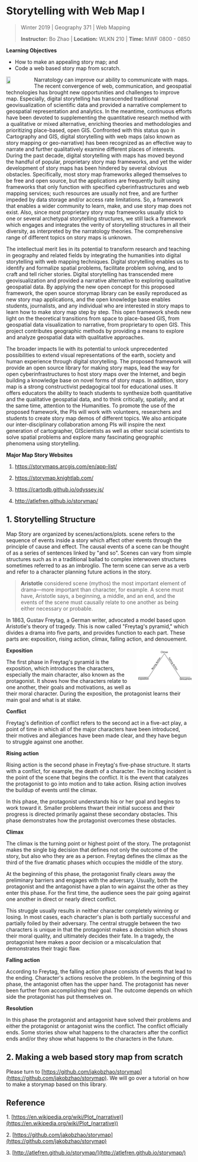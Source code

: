 # Storytelling with Web Map I

> Winter 2019 | Geography 371 | Web Mapping
>
> **Instructor:** Bo Zhao | **Location:** WLKN 210 | **Time:** MWF 0800 - 0850

**Learning Objectives**

- How to make an appealing story map; and
- Code a web based story map from scratch.

<img src="https://github.com/jakobzhao/storymap/raw/master/img/logo.png" height="15%" width="15%" align="left"/> Narratology can improve our ability to communicate with maps. The recent convergence of web, communication, and geospatial technologies has brought new opportunities and challenges to improve map. Especially, digital storytelling has transcended traditional geovisualization of scientific data and provided a narrative complement to geospatial representation and analytics. In the meantime, continuous efforts have been devoted to supplementing the quantitative research method with a qualitative or mixed alternative, enriching theories and methodologies and prioritizing place-based, open GIS. Confronted with this status quo in Cartography and GIS, digital storytelling with web maps (also known as story mapping or geo-narrative) has been recognized as an effective way to narrate and further qualitatively examine different places of interests. During the past decade, digital storytelling with maps has moved beyond the handful of popular, proprietary story map frameworks, and yet the wider development of story maps has been hindered by several obvious obstacles. Specifically, most story map frameworks alleged themselves to be free and open source, but the applications are frequently built using frameworks that only function with specified cyberinfrastructures and web mapping services; such resources are usually not free, and are further impeded by data storage and/or access rate limitations. So, a framework that enables a wider community to learn, make, and use story map does not exist. Also, since most proprietary story map frameworks usually stick to one or several archetypal storytelling structures, we still lack a framework which engages and integrates the verity of storytelling structures in all their diversity, as interpreted by the narratology theories. The comprehensive range of different topics on story maps is unknown.

The intellectual merit lies in its potential to transform research and teaching in geography and related fields by integrating the humanities into digital storytelling with web mapping techniques. Digital storytelling enables us to identify and formalize spatial problems, facilitate problem solving, and to craft and tell richer stories. Digital storytelling has transcended mere geovisualization and provided a narrative alternative to exploring qualitative geospatial data. By applying the new open concept for this proposed framework, the open source storymap library can be easily reproduced as new story map applications, and the open knowledge base enables students, journalists, and any individual who are interested in story maps to learn how to make story map step by step. This open framework sheds new light on the theoretical transitions from space to place-based GIS, from geospatial data visualization to narrative, from proprietary to open GIS. This project contributes geographic methods by providing a means to explore and analyze geospatial data with qualitative approaches.

The broader impacts lie with its potential to unlock unprecedented possibilities to extend visual representations of the earth, society and human experience through digital storytelling. The proposed framework will provide an open source library for making story maps, lead the way for open cyberinfrastructures to host story maps over the Internet, and begin building a knowledge base on novel forms of story maps. In addition, story map is a strong constructivist pedagogical tool for educational uses. It offers educators the ability to teach students to synthesize both quantitative and the qualitative geospatial data, and to think critically, spatially, and at the same time, attention to the Humanities. To promote the use of the proposed framework, the PIs will work with volunteers, researchers and students to create story map demos of different topics. We also anticipate our inter-disciplinary collaboration among PIs will inspire the next generation of cartographer, GIScientists as well as other social scientists to solve spatial problems and explore many fascinating geographic phenomena using storytelling.

**Major Map Story Websites**

1. https://storymaps.arcgis.com/en/app-list/

2. https://storymap.knightlab.com/

3. https://cartodb.github.io/odyssey.js/

4. http://atlefren.github.io/storymap/

## 1. Storytelling Structure

Map Story are organized by scenes/actions/plots. scene refers to the sequence of events inside a story which affect other events through the principle of cause and effect. The causal events of a scene can be thought of as a series of sentences linked by "and so". Scenes can vary from simple structures such as in a traditional ballad to complex interwoven structures sometimes referred to as an imbroglio. The term scene can serve as a verb and refer to a character planning future actions in the story.

> **Aristotle** considered scene (mythos) the most important element of drama—more important than character, for example. A scene must have, Aristotle says, a beginning, a middle, and an end, and the events of the scene must causally relate to one another as being either necessary or probable.

In 1863, Gustav Freytag, a German writer, advocated a model based upon Aristotle's theory of tragedy. This is now called "Freytag's pyramid," which divides a drama into five parts, and provides function to each part. These parts are: exposition, rising action, climax, falling action, and denouement.

<img src="img/Freytags_pyramid.svg.png" height="30%" width="30%" align="right"/>

**Exposition**

The first phase in Freytag's pyramid is the exposition, which introduces the characters, especially the main character, also known as the protagonist. It shows how the characters relate to one another, their goals and motivations, as well as their moral character. During the exposition, the protagonist learns their main goal and what is at stake.

**Conflict**

Freytag's definition of conflict refers to the second act in a five-act play, a point of time in which all of the major characters have been introduced, their motives and allegiances have been made clear, and they have begun to struggle against one another.

**Rising action**

Rising action is the second phase in Freytag's five-phase structure. It starts with a conflict, for example, the death of a character. The inciting incident is the point of the scene that begins the conflict. It is the event that catalyzes the protagonist to go into motion and to take action. Rising action involves the buildup of events until the climax.

In this phase, the protagonist understands his or her goal and begins to work toward it. Smaller problems thwart their initial success and their progress is directed primarily against these secondary obstacles. This phase demonstrates how the protagonist overcomes these obstacles.

**Climax**

The climax is the turning point or highest point of the story. The protagonist makes the single big decision that defines not only the outcome of the story, but also who they are as a person. Freytag defines the climax as the third of the five dramatic phases which occupies the middle of the story.

At the beginning of this phase, the protagonist finally clears away the preliminary barriers and engages with the adversary. Usually, both the protagonist and the antagonist have a plan to win against the other as they enter this phase. For the first time, the audience sees the pair going against one another in direct or nearly direct conflict.

This struggle usually results in neither character completely winning or losing. In most cases, each character's plan is both partially successful and partially foiled by their adversary. The central struggle between the two characters is unique in that the protagonist makes a decision which shows their moral quality, and ultimately decides their fate. In a tragedy, the protagonist here makes a poor decision or a miscalculation that demonstrates their tragic flaw.

**Falling action**

According to Freytag, the falling action phase consists of events that lead to the ending. Character's actions resolve the problem. In the beginning of this phase, the antagonist often has the upper hand. The protagonist has never been further from accomplishing their goal. The outcome depends on which side the protagonist has put themselves on.

**Resolution**

In this phase the protagonist and antagonist have solved their problems and either the protagonist or antagonist wins the conflict. The conflict officially ends. Some stories show what happens to the characters after the conflict ends and/or they show what happens to the characters in the future.

## 2. Making a web based story map from scratch

Please turn to [https://github.com/jakobzhao/storymap](https://github.com/jakobzhao/storymap). We will go over a tutorial on how to make a storymap based on this library.

## Reference

1\. [https://en.wikipedia.org/wiki/Plot_(narrative)](https://en.wikipedia.org/wiki/Plot_(narrative))

2\. [https://github.com/jakobzhao/storymap](https://github.com/jakobzhao/storymap)

3\. [http://atlefren.github.io/storymap/](http://atlefren.github.io/storymap/)
